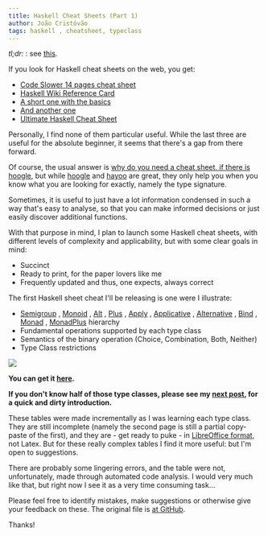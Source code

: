 ```yaml
---
title: Haskell Cheat Sheets (Part 1)
author: João Cristóvão
tags: haskell , cheatsheet, typeclass
---
```


_tl;dr:_ : see [this](/tables/FromSemigroupToMonads.pdf).

If you look for Haskell cheat sheets on the web, you get:

* [Code Slower 14 pages cheat sheet](http://cheatsheet.codeslower.com/CheatSheet.pdf)
* [Haskell Wiki Reference Card](http://www.haskell.org/haskellwiki/Reference_card)
* [A short one with the basics](http://www.cheat-sheets.org/saved-copy/Haskell.Haskell_Cheat_Sheet.pdf)
* [And another one](https://wincent.com/wiki/Haskell_cheat_sheet)
* [Ultimate Haskell Cheat Sheet](https://github.com/rudymatela/ultimate-cheat-sheets)

Personally, I find none of them particular useful. While the last three are useful for the 
absolute beginner, it seems that there's a gap from there forward.

Of course, the usual answer is [why do you need a cheat sheet, if there is hoogle](https://stackoverflow.com/questions/1162360/haskell-function-cheat-sheet),
but while [hoogle](http://www.haskell.org/hoogle/) and [hayoo](http://holumbus.fh-wedel.de/hayoo/hayoo.html) are great,
they only help you when you know what you are looking for exactly, namely the type signature.

Sometimes, it is useful to just have a lot information condensed in such a way that's easy 
to analyse,
so that you can make informed decisions or just easily discover additional functions.

With that purpose in mind, I plan to launch some Haskell cheat sheets, with different levels
of complexity and applicability, but with some clear goals in mind:

* Succinct 
* Ready to print, for the paper lovers like me
* Frequently updated and thus, one expects, always correct

The first Haskell sheet cheat I'll be releasing is one were I illustrate:

* [Semigroup](http://hackage.haskell.org/package/semigroups)
 , [Monoid](http://hackage.haskell.org/package/base-4.6.0.1/docs/Data-Monoid.html)
 , [Alt](http://hackage.haskell.org/package/semigroupoids-4.0/docs/Data-Functor-Alt.html)
 , [Plus](http://hackage.haskell.org/package/semigroupoids-4.0/docs/Data-Functor-Plus.html)
 , [Apply](http://hackage.haskell.org/package/semigroupoids-4.0/docs/Data-Functor-Apply.html)
 , [Applicative](http://hackage.haskell.org/package/base-4.6.0.1/docs/Control-Applicative.html#t:Applicative)
 , [Alternative](http://hackage.haskell.org/package/base-4.6.0.1/docs/Control-Applicative.html#t:Alternative)
 , [Bind](http://hackage.haskell.org/package/semigroupoids-4.0/docs/Data-Functor-Bind.html)
 , [Monad](http://hackage.haskell.org/package/base-4.6.0.1/docs/Control-Monad.html#t:Monad)
 , [MonadPlus](http://hackage.haskell.org/package/base-4.6.0.1/docs/Control-Monad.html#t:MonadPlus) hierarchy
* Fundamental operations supported by each type class
* Semantics of the binary operation (Choice, Combination, Both, Neither)
* Type Class restrictions

![](/images/fromsemigroup.png)


__You can get it [here](/tables/FromSemigroupToMonads.pdf).__

__If you don't know half of those type classes, please see my 
[next post](http://fundeps.com/posts/haskell/2014-03-05-from-semigroup-to-bind),
for a quick and dirty introduction.__

These tables were made incrementally as I was learning each type class.
They are still incomplete (namely the second page is still a partial copy-paste of the first),
and they are - get ready to puke - in [LibreOffice format](https://github.com/jcristovao/haskell-cheatsheets),
not Latex. But for these really complex tables I find it more useful: but I'm open to suggestions.

There are probably some lingering errors, and the table were not, unfortunately,
made through automated code analysis. 
I would very much like that, but right now I see it as a very time consuming task...

Please feel free to identify mistakes, make suggestions or otherwise give your feedback on these.
The original file is [at GitHub](https://github.com/jcristovao/haskell-cheatsheets).

Thanks!


